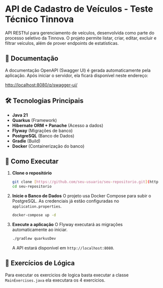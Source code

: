 # API de Cadastro de Veículos - Teste Técnico Tinnova

API RESTful para gerenciamento de veículos, desenvolvida como parte do processo seletivo da Tinnova. O projeto permite listar, criar, editar, excluir e filtrar veículos, além de prover endpoints de estatísticas.

## 📄 Documentação

A documentação OpenAPI (Swagger UI) é gerada automaticamente pela aplicação. Após iniciar o servidor, ela ficará disponível neste endereço:

[http://localhost:8080/q/swagger-ui/](http://localhost:8080/q/swagger-ui/)

## 🛠️ Tecnologias Principais

* **Java 21**
* **Quarkus** (Framework)
* **Hibernate ORM + Panache** (Acesso a dados)
* **Flyway** (Migrações de banco)
* **PostgreSQL** (Banco de Dados)
* **Gradle** (Build)
* **Docker** (Containerização do banco)

## 🚀 Como Executar

1.  **Clone o repositório**
    ```bash
    git clone [https://github.com/seu-usuario/seu-repositorio.git](https://github.com/seu-usuario/seu-repositorio.git)
    cd seu-repositorio
    ```

2.  **Inicie o Banco de Dados**
    O projeto usa Docker Compose para subir o PostgreSQL. As credenciais já estão configuradas no `application.properties`.
    ```bash
    docker-compose up -d
    ```

3.  **Execute a aplicação**
    O Flyway executará as migrações automaticamente ao iniciar.
    ```bash
    ./gradlew quarkusDev
    ```
    A API estará disponível em `http://localhost:8080`.

## 🚀 Exercícios de Lógica
Para executar os exercicios de logica basta executar a classe `MainExercises.java` ela executara os 4 exercicios.